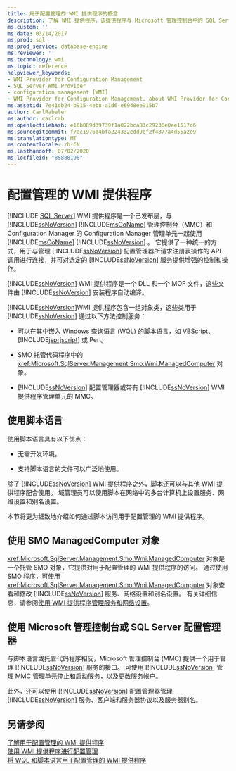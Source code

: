 ```yaml
---
title: 用于配置管理的 WMI 提供程序的概念
description: 了解 WMI 提供程序，该提供程序与 Microsoft 管理控制台中的 SQL Server 配置管理器和 Microsoft SQL Server Configuration Manager 一起使用。
ms.custom: ''
ms.date: 03/14/2017
ms.prod: sql
ms.prod_service: database-engine
ms.reviewer: ''
ms.technology: wmi
ms.topic: reference
helpviewer_keywords:
- WMI Provider for Configuration Management
- SQL Server WMI Provider
- configuration management [WMI]
- WMI Provider for Configuration Management, about WMI Provider for Configuration Management
ms.assetid: 7e41db24-b915-4eb8-a1d6-e6948ee915b7
author: CarlRabeler
ms.author: carlrab
ms.openlocfilehash: e16b089d39739f1a022bca83c29236e0ae1517c6
ms.sourcegitcommit: f7ac1976d4bfa224332edd9ef2f4377a4d55a2c9
ms.translationtype: MT
ms.contentlocale: zh-CN
ms.lasthandoff: 07/02/2020
ms.locfileid: "85888198"
---
```

# <a name="wmi-provider-for-configuration-management"></a>配置管理的 WMI 提供程序
[!INCLUDE [SQL Server](../../includes/applies-to-version/sqlserver.md)]
  WMI 提供程序是一个已发布层，与 [!INCLUDE[ssNoVersion](../../includes/ssnoversion-md.md)] [!INCLUDE[msCoName](../../includes/msconame-md.md)] 管理控制台（MMC）和 Configuration Manager 的 Configuration Manager 管理单元一起使用 [!INCLUDE[msCoName](../../includes/msconame-md.md)] [!INCLUDE[ssNoVersion](../../includes/ssnoversion-md.md)] 。 它提供了一种统一的方式，用于与管理 [!INCLUDE[ssNoVersion](../../includes/ssnoversion-md.md)] 配置管理器所请求注册表操作的 API 调用进行连接，并可对选定的 [!INCLUDE[ssNoVersion](../../includes/ssnoversion-md.md)] 服务提供增强的控制和操作。  
  
 [!INCLUDE[ssNoVersion](../../includes/ssnoversion-md.md)] WMI 提供程序是一个 DLL 和一个 MOF 文件，这些文件由 [!INCLUDE[ssNoVersion](../../includes/ssnoversion-md.md)] 安装程序自动编译。  
  
 [!INCLUDE[ssNoVersion](../../includes/ssnoversion-md.md)]WMI 提供程序包含一组对象类，这些类用于 [!INCLUDE[ssNoVersion](../../includes/ssnoversion-md.md)] 通过以下方法控制服务：  
  
-   可以在其中嵌入 Windows 查询语言 (WQL) 的脚本语言，如 VBScript、[!INCLUDE[jsprjscript](../../includes/jsprjscript-md.md)] 或 Perl。  
  
-   SMO 托管代码程序中的 <xref:Microsoft.SqlServer.Management.Smo.Wmi.ManagedComputer> 对象。  
  
-   [!INCLUDE[ssNoVersion](../../includes/ssnoversion-md.md)] 配置管理器或带有 [!INCLUDE[ssNoVersion](../../includes/ssnoversion-md.md)] WMI 提供程序管理单元的 MMC。  
  
## <a name="using-a-script-language"></a>使用脚本语言  
 使用脚本语言具有以下优点：  
  
-   无需开发环境。  
  
-   支持脚本语言的文件可以广泛地使用。  
  
 除了 [!INCLUDE[ssNoVersion](../../includes/ssnoversion-md.md)] WMI 提供程序之外，脚本还可以与其他 WMI 提供程序配合使用。 域管理员可以使用脚本在网络中的多台计算机上设置服务、网络设置和别名设置。  
  
 本节将更为细致地介绍如何通过脚本访问用于配置管理的 WMI 提供程序。  
  
## <a name="using-the-smo-managedcomputer-object"></a>使用 SMO ManagedComputer 对象  
 <xref:Microsoft.SqlServer.Management.Smo.Wmi.ManagedComputer> 对象是一个托管 SMO 对象，它提供对用于配置管理的 WMI 提供程序的访问。 通过使用 SMO 程序，可使用 <xref:Microsoft.SqlServer.Management.Smo.Wmi.ManagedComputer> 对象查看和修改 [!INCLUDE[ssNoVersion](../../includes/ssnoversion-md.md)] 服务、网络设置和别名设置。 有关详细信息，请参阅[使用 WMI 提供程序管理服务和网络设置](../../relational-databases/server-management-objects-smo/tasks/managing-services-and-network-settings-by-using-wmi-provider.md)。  
  
## <a name="using-the-microsoft-management-console-or-sql-server-configuration-manager"></a>使用 Microsoft 管理控制台或 SQL Server 配置管理器  
 与脚本语言或托管代码程序相反，Microsoft 管理控制台 (MMC) 提供一个用于管理 [!INCLUDE[ssNoVersion](../../includes/ssnoversion-md.md)] 服务的接口。 可使用 [!INCLUDE[ssNoVersion](../../includes/ssnoversion-md.md)] 管理 MMC 管理单元停止和启动服务，以及更改服务帐户。  
  
 此外，还可以使用 [!INCLUDE[ssNoVersion](../../includes/ssnoversion-md.md)] 配置管理器管理 [!INCLUDE[ssNoVersion](../../includes/ssnoversion-md.md)] 服务、客户端和服务器协议以及服务器别名。  
  
## <a name="see-also"></a>另请参阅  
 [了解用于配置管理的 WMI 提供程序](../../relational-databases/wmi-provider-configuration/understanding-the-wmi-provider-for-configuration-management.md)   
 [使用 WMI 提供程序进行配置管理](../../relational-databases/wmi-provider-configuration/working-with-the-wmi-provider-for-configuration-management.md)   
 [将 WQL 和脚本语言用于配置管理的 WMI 提供程序](../../relational-databases/wmi-provider-configuration/using-wql-and-scripting-languages-with-the-wmi-provider.md)  
  
  
